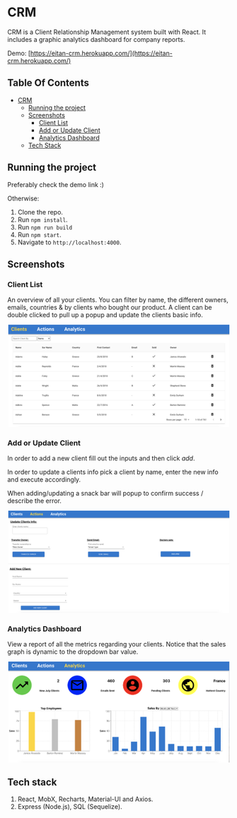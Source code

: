 # CRM 

CRM is a Client Relationship Management system built with React. It includes a graphic analytics dashboard for company reports.

Demo: [https://eitan-crm.herokuapp.com/](https://eitan-crm.herokuapp.com/)

## Table Of Contents
- [CRM](#CRM)
  * [Running the project](#running-the-project)
  * [Screenshots](#screenshots)
    + [Client List](#client-list)
    + [Add or Update Client](#add-or-update-client)
    + [Analytics Dashboard](#analytics-dashboard)
  * [Tech Stack](#tech-stack)

## Running the project
Preferably check the demo link :)

Otherwise:

1. Clone the repo.
2. Run `npm install`.
3. Run `npm run build`
4. Run `npm start`.
5. Navigate to `http://localhost:4000`.

## Screenshots

### Client List
An overview of all your clients. You can filter by name, the different owners, emails, countries & by clients who bought our product. A client can be double clicked to pull up a popup and update the clients basic info.

<p align="center"><img src="imagesForREADME/clientsPage.png" width="500" /></p>


### Add or Update Client
In order to add a new client fill out the inputs and then click *add*.

In order to update a clients info pick a client by name, enter the new info and execute accordingly.

When adding/updating a snack bar will popup to confirm success / describe the error.
<p align="center"><img src="imagesForREADME/actionsPage.png" width="500" /></p>

### Analytics Dashboard
View a report of all the metrics regarding your clients.
Notice that the sales graph is dynamic to the dropdown bar value.
<p align="center"><img src="imagesForREADME/analyticsPage.png" width="500" /></p>

## Tech stack
1. React, MobX, Recharts, Material-UI and Axios.
2. Express (Node.js), SQL (Sequelize). 
